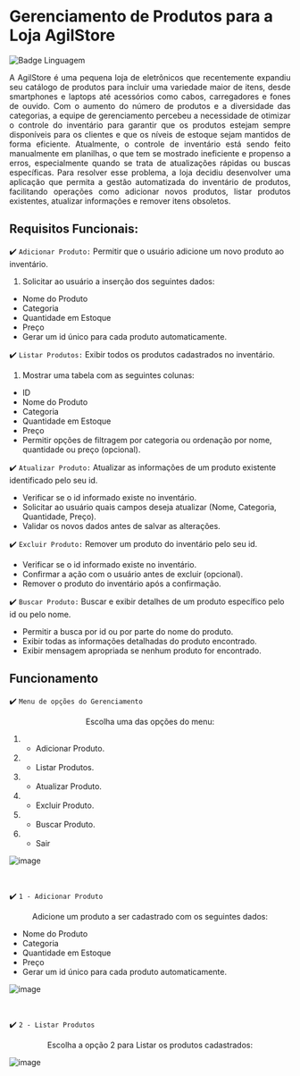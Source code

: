 # Gerenciamento de Produtos para a Loja AgilStore

![Badge Linguagem](http://img.shields.io/static/v1?label=LINGUAGEM&message=JAVA&color=orange&style=for-the-badge)

<p align="justify">
  A AgilStore é uma pequena loja de eletrônicos que recentemente expandiu seu catálogo de produtos para incluir uma variedade maior de itens, desde smartphones e laptops até acessórios como cabos, carregadores e fones de ouvido. Com o aumento do número de produtos e a diversidade das categorias, a equipe de gerenciamento percebeu a necessidade de otimizar o controle do inventário para garantir que os produtos estejam sempre disponíveis para os clientes e que os níveis de estoque sejam mantidos de forma eficiente.
Atualmente, o controle de inventário está sendo feito manualmente em planilhas, o que tem se mostrado ineficiente e propenso a erros, especialmente quando se trata de atualizações rápidas ou buscas específicas. Para resolver esse problema, a loja decidiu desenvolver uma aplicação que permita a gestão automatizada do inventário de produtos, facilitando operações como adicionar novos produtos, listar produtos existentes, atualizar informações e remover itens obsoletos.

## Requisitos Funcionais:

:heavy_check_mark: `Adicionar Produto:` Permitir que o usuário adicione um novo produto ao inventário.
 1. Solicitar ao usuário a inserção dos seguintes dados:
 - Nome do Produto 
 - Categoria 
 - Quantidade em Estoque 
 - Preço
 - Gerar um id único para cada produto automaticamente.

:heavy_check_mark: `Listar Produtos:` Exibir todos os produtos cadastrados no inventário.
 1. Mostrar uma tabela com as seguintes colunas:
 - ID
 - Nome do Produto
 - Categoria
 - Quantidade em Estoque
 - Preço
 - Permitir opções de filtragem por categoria ou ordenação por nome, quantidade ou preço (opcional).

:heavy_check_mark: `Atualizar Produto:` Atualizar as informações de um produto existente identificado pelo seu id.
 - Verificar se o id informado existe no inventário.
 - Solicitar ao usuário quais campos deseja atualizar (Nome, Categoria, Quantidade, Preço).
 - Validar os novos dados antes de salvar as alterações.

:heavy_check_mark: `Excluir Produto:` Remover um produto do inventário pelo seu id.
 - Verificar se o id informado existe no inventário.
 - Confirmar a ação com o usuário antes de excluir (opcional).
 - Remover o produto do inventário após a confirmação.

:heavy_check_mark: `Buscar Produto:` Buscar e exibir detalhes de um produto específico pelo id ou pelo nome.
 - Permitir a busca por id ou por parte do nome do produto.
 - Exibir todas as informações detalhadas do produto encontrado.
 - Exibir mensagem apropriada se nenhum produto for encontrado.


## Funcionamento

:heavy_check_mark: `Menu de opções do Gerenciamento` 

<p align="center">Escolha uma das opções do menu:</p>

1. - Adicionar Produto.
2. - Listar Produtos.
3. - Atualizar Produto.
4. - Excluir Produto.
5. - Buscar Produto.
0. - Sair
  

![image](https://github.com/user-attachments/assets/e32ef577-9fbc-4de7-964c-2638dcfc8927)

<br>

:heavy_check_mark: `1 - Adicionar Produto` 

<p align="center">Adicione um produto a ser cadastrado com os seguintes dados:</p>

- Nome do Produto 
- Categoria 
- Quantidade em Estoque 
- Preço
- Gerar um id único para cada produto automaticamente.

![image](https://github.com/user-attachments/assets/7b155925-2dce-4562-8ff0-e1cabb551664)

<br>

:heavy_check_mark: `2 - Listar Produtos` 

<p align="center">Escolha a opção 2 para Listar os produtos cadastrados:</p>

![image](https://github.com/user-attachments/assets/ff86e644-74dd-42c3-a3f7-5ad5f5217ad2)



</p>
